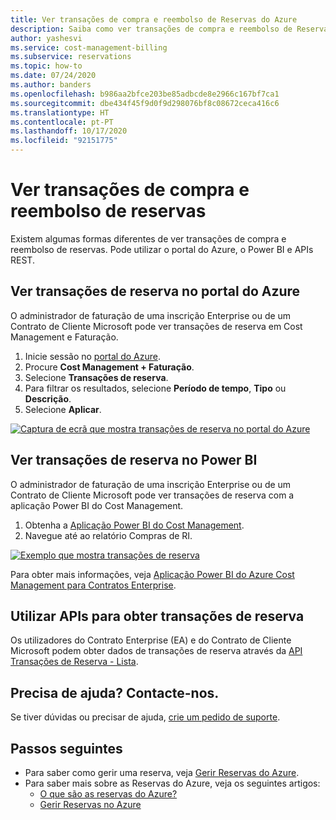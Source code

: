 ```yaml
---
title: Ver transações de compra e reembolso de Reservas do Azure
description: Saiba como ver transações de compra e reembolso de Reservas do Azure.
author: yashesvi
ms.service: cost-management-billing
ms.subservice: reservations
ms.topic: how-to
ms.date: 07/24/2020
ms.author: banders
ms.openlocfilehash: b986aa2bfce203be85adbcde8e2966c167bf7ca1
ms.sourcegitcommit: dbe434f45f9d0f9d298076bf8c08672ceca416c6
ms.translationtype: HT
ms.contentlocale: pt-PT
ms.lasthandoff: 10/17/2020
ms.locfileid: "92151775"
---
```

# <a name="view-reservation-purchase-and-refund-transactions"></a>Ver transações de compra e reembolso de reservas

Existem algumas formas diferentes de ver transações de compra e reembolso de reservas. Pode utilizar o portal do Azure, o Power BI e APIs REST.

## <a name="view-reservation-transactions-in-the-azure-portal"></a>Ver transações de reserva no portal do Azure

O administrador de faturação de uma inscrição Enterprise ou de um Contrato de Cliente Microsoft pode ver transações de reserva em Cost Management e Faturação.

1. Inicie sessão no [portal do Azure](https://portal.azure.com).
1. Procure **Cost Management + Faturação**.
1. Selecione **Transações de reserva**.
1. Para filtrar os resultados, selecione **Período de tempo**, **Tipo** ou **Descrição**.
1. Selecione **Aplicar**.

[![Captura de ecrã que mostra transações de reserva no portal do Azure](./media/view-purchase-refunds/azure-portal-reservation-transactions.png)](./media/view-purchase-refunds/azure-portal-reservation-transactions.png#lightbox)

## <a name="view-reservation-transactions-in-power-bi"></a>Ver transações de reserva no Power BI

O administrador de faturação de uma inscrição Enterprise ou de um Contrato de Cliente Microsoft pode ver transações de reserva com a aplicação Power BI do Cost Management.

1. Obtenha a [Aplicação Power BI do Cost Management](https://appsource.microsoft.com/product/power-bi/costmanagement.azurecostmanagementapp).
1. Navegue até ao relatório Compras de RI.

[![Exemplo que mostra transações de reserva](./media/view-purchase-refunds/power-bi-reservation-transactions.png)](./media/view-purchase-refunds/power-bi-reservation-transactions.png#lightbox)

Para obter mais informações, veja [Aplicação Power BI do Azure Cost Management para Contratos Enterprise](../costs/analyze-cost-data-azure-cost-management-power-bi-template-app.md).

## <a name="use-apis-to-get-reservation-transactions"></a>Utilizar APIs para obter transações de reserva

Os utilizadores do Contrato Enterprise (EA) e do Contrato de Cliente Microsoft podem obter dados de transações de reserva através da [API Transações de Reserva - Lista](/rest/api/consumption/reservationtransactions/list).

## <a name="need-help-contact-us"></a>Precisa de ajuda? Contacte-nos.

Se tiver dúvidas ou precisar de ajuda, [crie um pedido de suporte](https://portal.azure.com/#blade/Microsoft_Azure_Support/HelpAndSupportBlade/newsupportrequest).

## <a name="next-steps"></a>Passos seguintes

- Para saber como gerir uma reserva, veja [Gerir Reservas do Azure](manage-reserved-vm-instance.md).
- Para saber mais sobre as Reservas do Azure, veja os seguintes artigos:
  - [O que são as reservas do Azure?](save-compute-costs-reservations.md)
  - [Gerir Reservas no Azure](manage-reserved-vm-instance.md)